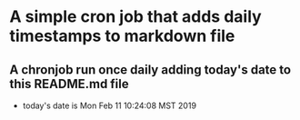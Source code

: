 A simple cron job that adds daily timestamps to markdown file
============================================================
## A chronjob run once daily adding today's date to this README.md file
* today's date is Mon Feb 11 10:24:08 MST 2019
